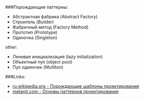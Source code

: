 ###Порождающие паттерны:

* Абстрактная фабрика (Abstract Factory)
* Строитель (Builder)
* Фабричный метод (Factory Method)
* Прототип (Prototype)
* Одиночка (Singleton)

other:
* Ленивая инициализация (lazy initialization)
* Объектный пул (object pool)
* Пул одиночек (Multiton)


###Links:

* [ru.wikipedia.org - Порождающие шаблоны проектирования](https://ru.wikipedia.org/wiki/%D0%9F%D0%BE%D1%80%D0%BE%D0%B6%D0%B4%D0%B0%D1%8E%D1%89%D0%B8%D0%B5_%D1%88%D0%B0%D0%B1%D0%BB%D0%BE%D0%BD%D1%8B_%D0%BF%D1%80%D0%BE%D0%B5%D0%BA%D1%82%D0%B8%D1%80%D0%BE%D0%B2%D0%B0%D0%BD%D0%B8%D1%8F)
* [metanit.com - Основы паттернов проектирования](http://metanit.com/sharp/patterns/1.1.php)
